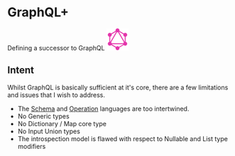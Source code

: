 # GraphQL+

Defining a successor to GraphQL <img src="../images/GraphQL_Logo.svg" width="50">

## Intent

Whilst GraphQL is basically sufficient at it's core, there are a few limitations and issues that I wish to address.

- The [Schema](Schema.md) and [Operation](Operation.md) languages are too intertwined.
- No Generic types
- No Dictionary / Map core type
- No Input Union types
- The introspection model is flawed with respect to Nullable and List type modifiers
